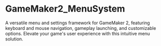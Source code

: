 # GameMaker2_MenuSystem
A versatile menu and settings framework for GameMaker 2, featuring keyboard and mouse navigation, gameplay launching, and customizable options. Elevate your game's user experience with this intuitive menu solution.
